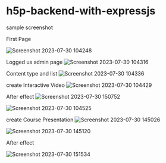 # h5p-backend-with-expressjs
sample screenshot 

First Page

![Screenshot 2023-07-30 104248](https://github.com/mulenatni/h5p-backend-with-expressjs/assets/61020056/f4619b29-85a4-4f68-8aa1-303ca6451368)

Logged us admin page 
![Screenshot 2023-07-30 104316](https://github.com/mulenatni/h5p-backend-with-expressjs/assets/61020056/e3691822-0dbc-48cb-87f3-dc4952963f8b)

Content type and list 
![Screenshot 2023-07-30 104336](https://github.com/mulenatni/h5p-backend-with-expressjs/assets/61020056/cacbe3df-6d56-4591-b2c9-e7ae5e2af870)

create Interactive Video
![Screenshot 2023-07-30 104429](https://github.com/mulenatni/h5p-backend-with-expressjs/assets/61020056/36293686-e066-4937-8788-7905f3a1a110)

After effect
![Screenshot 2023-07-30 150752](https://github.com/mulenatni/h5p-backend-with-expressjs/assets/61020056/f1405a0b-6f9f-44ec-b858-649d9bb3488f)

![Screenshot 2023-07-30 104525](https://github.com/mulenatni/h5p-backend-with-expressjs/assets/61020056/b77cd238-ef52-4af1-a2e2-543b82d0dcda)

create Course Presentation
![Screenshot 2023-07-30 145026](https://github.com/mulenatni/h5p-backend-with-expressjs/assets/61020056/05eff6f7-5eb6-488e-847e-56e13b369c66)

![Screenshot 2023-07-30 145120](https://github.com/mulenatni/h5p-backend-with-expressjs/assets/61020056/f4041664-50be-4e6c-bfe3-b02ee039d219)

After effect

![Screenshot 2023-07-30 151534](https://github.com/mulenatni/h5p-backend-with-expressjs/assets/61020056/0cd39c13-c2bc-418f-bcaf-062809e72181)






